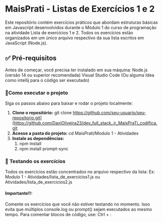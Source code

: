 # **MaisPrati - Listas de Exercícios 1 e 2**

Este repositório contém exercícios práticos que abordam estruturas básicas em Javascript desenvolvidos durante o Módulo 1 do curso de programação na atividade Lista de exercícios 1 e 2. Todos os exercícios estão organizados em um único arquivo respectivo da sua lista escritos em JavaScript (Node.js).

## ✅ **Pré-requisitos**
Antes de começar, você precisa ter instalado em sua máquina:
Node.js (versão 14 ou superior recomendada)
Visual Studio Code (Ou alguma Idea como intellij para o código ser executado)

### 🚀**Como executar o projeto**
Siga os passos abaixo para baixar e rodar o projeto localmente:
 1. **Clone o repositório:** 
        git clone https://github.com/seu-usuario/seu-repositorio.git](https://github.com/DaviOliveira23/dev_full_stack_jr_MaisPraTi_codifica.git
 2. **Acesse a pasta do projeto:** 
        cd MaisPrati/Modulo 1 - Atividades
 3. **Instale as dependências:**
    1. npm install
    2. npm install prompt-sync

### 🧪 **Testando os exercícios**
Todos os exercícios estão concentrados no arquivo respectivo da lista:
Ex: Modulo 1 - Atividades/lista_de_exercicios1.js ou Atividades/lista_de_exercicios2.js 

#### **Importante!!**:
Comente os exercícios que você não estiver testando no momento.
Isso evita que múltiplos console.log ou prompt() sejam executados ao mesmo tempo.
Para comentar blocos de código, use:
Ctrl + :
